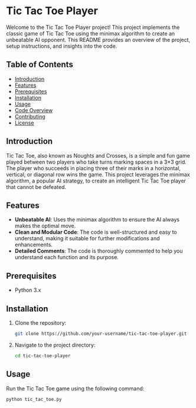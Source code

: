# Tic Tac Toe Player

Welcome to the Tic Tac Toe Player project! This project implements the classic game of Tic Tac Toe using the minimax algorithm to create an unbeatable AI opponent. This README provides an overview of the project, setup instructions, and insights into the code.

## Table of Contents
- [Introduction](#introduction)
- [Features](#features)
- [Prerequisites](#prerequisites)
- [Installation](#installation)
- [Usage](#usage)
- [Code Overview](#code-overview)
- [Contributing](#contributing)
- [License](#license)

## Introduction

Tic Tac Toe, also known as Noughts and Crosses, is a simple and fun game played between two players who take turns marking spaces in a 3×3 grid. The player who succeeds in placing three of their marks in a horizontal, vertical, or diagonal row wins the game. This project leverages the minimax algorithm, a popular AI strategy, to create an intelligent Tic Tac Toe player that cannot be defeated.

## Features

- **Unbeatable AI**: Uses the minimax algorithm to ensure the AI always makes the optimal move.
- **Clean and Modular Code**: The code is well-structured and easy to understand, making it suitable for further modifications and enhancements.
- **Detailed Comments**: The code is thoroughly commented to help you understand each function and its purpose.

## Prerequisites

- Python 3.x

## Installation

1. Clone the repository:
    ```bash
    git clone https://github.com/your-username/tic-tac-toe-player.git
    ```
2. Navigate to the project directory:
    ```bash
    cd tic-tac-toe-player
    ```

## Usage

Run the Tic Tac Toe game using the following command:
```bash
python tic_tac_toe.py
